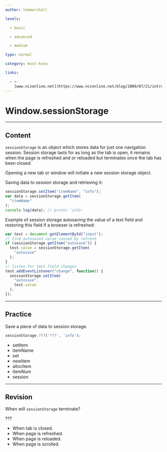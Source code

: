 ```yaml
---
author: tommarshall

levels:

  - basic

  - advanced

  - medium

type: normal

category: must-know

links:

  - >-
    [www.nczonline.net](https://www.nczonline.net/blog/2009/07/21/introduction-to-sessionstorage/){website}
---
```


# Window.sessionStorage

---

## Content

_`sessionStorage`_ is an object which stores data for just one navigation session. Session storage lasts for as long as the tab is open, it remains when the page is refreshed and or reloaded but terminates once the tab has been closed.

Opening a new tab or window will initiate a new session storage object.

Saving data to session storage and retrieving it:

```javascript
sessionStorage.setItem("itemName", "info");
var data = sessionStorage.getItem(
  "itemName"
);
console.log(data); // prints 'info'
```

Example of session storage autosaving the value of a text field and restoring this field if a browser is refreshed:

```javascript
var test = document.getElementById("input");
// find autosaved value caused by refresh
if (sessionStorage.getItem("autosave")) {
  test.value = sessionStorage.getItem(
    "autosave"
  );
}
// listen for text field changes
test.addEventListener("change", function() {
  sessionStorage.setItem(
    "autosave",
    test.value
  );
});
```

---

## Practice

Save a piece of data to session storage.

```javascript
sessionStorage.???('???', 'info');
```

- setItem
- itemName
- set
- newItem
- allocItem
- itemNum
- session

---

## Revision

When will `sessionStorage` terminate?

???

- When tab is closed.
- When page is refreshed.
- When page is reloaded.
- When page is scrolled.
